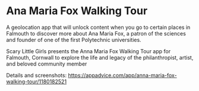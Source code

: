 # Ana Maria Fox Walking Tour

A geolocation app that will unlock content when you go to certain places in Falmouth to
discover more about Ana Maria Fox, a patron of the sciences and founder of one of the first
Polytechnic universities.

Scary Little Girls presents the Anna Maria Fox Walking Tour app for Falmouth, Cornwall to explore the life and legacy of the philanthropist, artist, and beloved community member

Details and screenshots: https://appadvice.com/app/anna-maria-fox-walking-tour/1180182521
